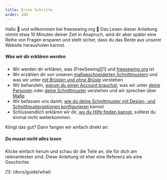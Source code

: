 ```yaml
---
title: Erste Schritte
order: 100
---
```


Hallo 👋 und willkommen bei freesewing.org 🙂 Das Lesen dieser Anleitung nimmt etwa 10 Minuten deiner Zeit in Anspruch, wird dir aber später eine Reihe von Fragen ersparen und stellt sicher, dass du das Beste aus unserer Website herausholen kannst.

##### Was wir dir erklären werden

- Wir werden dir erklären, was [FreeSewing][1] und [freesewing.org][2] ist
- Wir erzählen dir von unseren [maßgeschneiderten Schnittmustern][3] und was wir unter [_mit Brüsten_ und _ohne Brüste_][4] verstehen
- Wir behandeln, [warum du einen Account brauchst][5], was wir unter [deine Personen][6] oder [deine Schnittmuster][7] verstehen und wir sprechen über [Maße][8]
- Wir befassen uns damit, [wie du deine Schnittmuster mit Design- und Schnittmusteroptionen konfigurieren][9] kannst
- Schlussendlich erklären wir dir, [wo du Hilfe finden kannst,][10] solltest du einmal nicht weiterkommen.

Klingt das gut? Dann fangen wir einfach direkt an:

<ReadMore list />

<Tip>

##### Du musst nicht alles lesen

Klicke einfach herum und schau dir die Teile an, die für dich am relevantesten sind.
Diese Anleitung ist eher eine Referenz als eine Geschichte.

</Tip>
[1]: /docs/guide/what/

[2]: /docs/guide/website/

[3]: /docs/guide/mtm/

[4]: /docs/guide/breasts/

[5]: /docs/guide/account/

[6]: /docs/guide/people/

[7]: /docs/guide/patterns/

[8]: /docs/guide/measurements/

[9]: /docs/guide/options/

[10]: /docs/guide/help/
